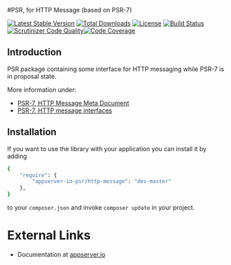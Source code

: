 #PSR, for HTTP Message (based on PSR-7)

[![Latest Stable Version](https://poser.pugx.org/appserver-io-psr/http-message/v/stable.png)](https://packagist.org/packages/appserver-io-psr/http-message) [![Total Downloads](https://poser.pugx.org/appserver-io-psr/http-message/downloads.png)](https://packagist.org/packages/appserver-io-psr/http-message) [![License](https://poser.pugx.org/appserver-io-psr/http-message/license.png)](https://packagist.org/packages/appserver-io-psr/http-message) [![Build Status](https://travis-ci.org/appserver-io-psr/http-message.png)](https://travis-ci.org/appserver-io-psr/http-message)[![Scrutinizer Code Quality](https://scrutinizer-ci.com/g/appserver-io-psr/http-message/badges/quality-score.png?b=master)](https://scrutinizer-ci.com/g/appserver-io-psr/http-message/?branch=master)[![Code Coverage](https://scrutinizer-ci.com/g/appserver-io-psr/http-message/badges/coverage.png?b=master)](https://scrutinizer-ci.com/g/appserver-io-psr/http-message/?branch=master)

## Introduction

PSR package containing some interface for HTTP messaging while PSR-7 is in proposal state.

More information under:

* [PSR-7, HTTP Message Meta Document](https://github.com/php-fig/fig-standards/blob/master/proposed/http-message-meta.md)
* [PSR-7, HTTP message interfaces](https://github.com/php-fig/fig-standards/blob/master/proposed/http-message.md)

## Installation

If you want to use the library with your application you can install it by adding

```sh
{
    "require": {
        "appserver-io-psr/http-message": "dev-master"
    },
}
```

to your ```composer.json``` and invoke ```composer update``` in your project.

# External Links

* Documentation at [appserver.io](http://docs.appserver.io)